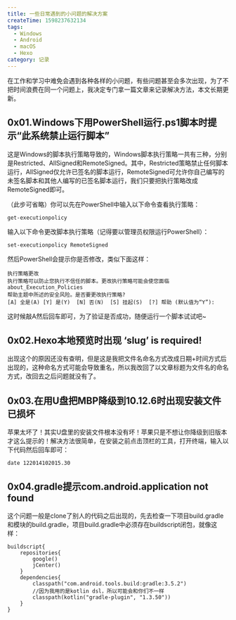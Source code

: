 ```yaml
---
title: 一些日常遇到的小问题的解决方案
createTime: 1598237632134
tags: 
  - Windows
  - Android
  - macOS
  - Hexo
category: 记录
---
```

在工作和学习中难免会遇到各种各样的小问题，有些问题甚至会多次出现，为了不把时间浪费在同一个问题上，我决定专门拿一篇文章来记录解决方法，本文长期更新。

<!--more-->

## **0x01.Windows下用PowerShell运行.ps1脚本时提示“此系统禁止运行脚本”**
这是Windows的脚本执行策略导致的，Windows脚本执行策略一共有三种，分别是Restricted、AllSigned和RemoteSigned。其中，Restricted策略禁止任何脚本运行，AllSigned仅允许已签名的脚本运行，RemoteSigned可允许你自己编写的未签名脚本和其他人编写的已签名脚本运行，我们只要把执行策略改成RemoteSigned即可。

（此步可省略）你可以先在PowerShell中输入以下命令查看执行策略：
~~~    
get-executionpolicy
~~~
输入以下命令更改脚本执行策略（记得要以管理员权限运行PowerShell）：
~~~
set-executionpolicy RemoteSigned
~~~
然后PowerShell会提示你是否修改，类似下面这样：
~~~
执行策略更改
执行策略可以防止您执行不信任的脚本。更改执行策略可能会使您面临 about_Execution_Policies
帮助主题中所述的安全风险。是否要更改执行策略?
[A] 全是(A) [Y] 是(Y)  [N] 否(N)  [S] 挂起(S)  [?] 帮助 (默认值为“Y”):
~~~
这时候敲A然后回车即可，为了验证是否成功，随便运行一个脚本试试吧~

## **0x02.Hexo本地预览时出现 ‘slug’ is required!**
出现这个的原因还没有查明，但是这是我把文件名命名方式改成日期+时间方式后出现的，这种命名方式可能会导致重名，所以我改回了以文章标题为文件名的命名方式，改回去之后问题就没有了。

## **0x03.在用U盘把MBP降级到10.12.6时出现安装文件已损坏**
苹果太坏了！其实U盘里的安装文件根本没有坏！苹果只是不想让你降级到旧版本才这么提示的！解决方法很简单，在安装之前点击顶栏的工具，打开终端，输入以下代码然后回车即可：

    date 122014102015.30

## **0x04.gradle提示com.android.application not found**
这个问题一般是clone了别人的代码之后出现的，先去检查一下项目build.gradle和模块的build.gradle，项目build.gradle中必须存在buildscript闭包，就像这样：
~~~
buildscript{
    repositories{
        google()
        jCenter()
    }
    dependencies{
        classpath("com.android.tools.build:gradle:3.5.2")
        //因为我用的是kotlin dsl，所以可能会和你们不一样
        classpath(kotlin("gradle-plugin", "1.3.50"))
    }
}
~~~
